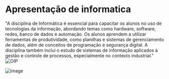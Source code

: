 
# Apresentação de informatica 

"A disciplina de Informática é essencial para capacitar os alunos no uso de tecnologias da informação, abordando temas como hardware, software, redes, banco de dados e automação. Os alunos aprendem a utilizar ferramentas de produtividade, como planilhas e sistemas de gerenciamento de dados, além de conceitos de programação e segurança digital. A disciplina também inclui o estudo de sistemas de informação aplicados à gestão e controle de processos, especialmente no contexto industrial."
![OIP](https://github.com/user-attachments/assets/87ca47c6-70fe-4377-81f0-c77500a9d5c9)

![image](https://github.com/user-attachments/assets/5bd1c3b3-e8a5-473a-99de-0d9cdeabd033)
